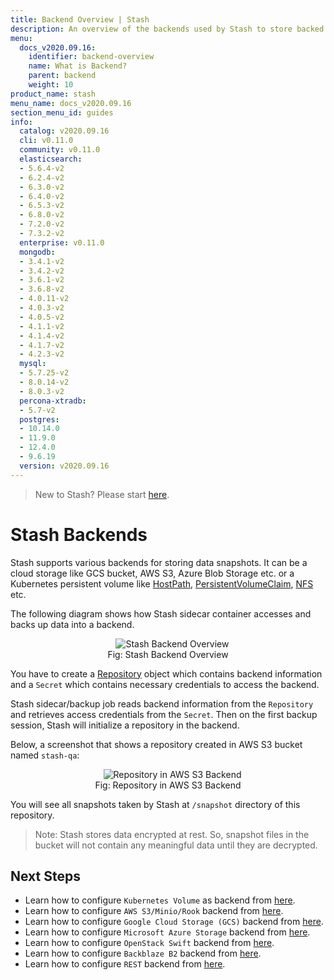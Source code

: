 ```yaml
---
title: Backend Overview | Stash
description: An overview of the backends used by Stash to store backed up data.
menu:
  docs_v2020.09.16:
    identifier: backend-overview
    name: What is Backend?
    parent: backend
    weight: 10
product_name: stash
menu_name: docs_v2020.09.16
section_menu_id: guides
info:
  catalog: v2020.09.16
  cli: v0.11.0
  community: v0.11.0
  elasticsearch:
  - 5.6.4-v2
  - 6.2.4-v2
  - 6.3.0-v2
  - 6.4.0-v2
  - 6.5.3-v2
  - 6.8.0-v2
  - 7.2.0-v2
  - 7.3.2-v2
  enterprise: v0.11.0
  mongodb:
  - 3.4.1-v2
  - 3.4.2-v2
  - 3.6.1-v2
  - 3.6.8-v2
  - 4.0.11-v2
  - 4.0.3-v2
  - 4.0.5-v2
  - 4.1.1-v2
  - 4.1.4-v2
  - 4.1.7-v2
  - 4.2.3-v2
  mysql:
  - 5.7.25-v2
  - 8.0.14-v2
  - 8.0.3-v2
  percona-xtradb:
  - 5.7-v2
  postgres:
  - 10.14.0
  - 11.9.0
  - 12.4.0
  - 9.6.19
  version: v2020.09.16
---
```


> New to Stash? Please start [here](/docs/v2020.09.16/concepts/README).

# Stash Backends

Stash supports various backends for storing data snapshots. It can be a cloud storage like GCS bucket, AWS S3, Azure Blob Storage etc. or a Kubernetes persistent volume like [HostPath](https://kubernetes.io/docs/concepts/storage/volumes/#hostpath), [PersistentVolumeClaim](https://kubernetes.io/docs/concepts/storage/volumes/#persistentvolumeclaim), [NFS](https://kubernetes.io/docs/concepts/storage/volumes/#nfs) etc.

The following diagram shows how Stash sidecar container accesses and backs up data into a backend.

<figure align="center">
  <img alt="Stash Backend Overview" src="/docs/v2020.09.16/images/guides/latest/backends/backend_overview.svg">
  <figcaption align="center">Fig: Stash Backend Overview</figcaption>
</figure>

You have to create a [Repository](/docs/v2020.09.16/concepts/crds/repository) object which contains backend information and a `Secret` which contains necessary credentials to access the backend.

Stash sidecar/backup job reads backend information from the `Repository` and retrieves access credentials from the `Secret`. Then on the first backup session, Stash will initialize a repository in the backend.

Below, a screenshot that shows a repository created in AWS S3 bucket named `stash-qa`:

<figure align="center">
  <img alt="Repository in AWS S3 Backend" src="/docs/v2020.09.16/images/guides/latest/backends/s3_repository.png">
  <figcaption align="center">Fig: Repository in AWS S3 Backend</figcaption>
</figure>

You will see all snapshots taken by Stash at `/snapshot` directory of this repository.

> Note: Stash stores data encrypted at rest. So, snapshot files in the bucket will not contain any meaningful data until they are decrypted.

## Next Steps

- Learn how to configure `Kubernetes Volume` as backend from [here](/docs/v2020.09.16/guides/latest/backends/local).
- Learn how to configure `AWS S3/Minio/Rook` backend from [here](/docs/v2020.09.16/guides/latest/backends/s3).
- Learn how to configure `Google Cloud Storage (GCS)` backend from [here](/docs/v2020.09.16/guides/latest/backends/gcs).
- Learn how to configure `Microsoft Azure Storage` backend from [here](/docs/v2020.09.16/guides/latest/backends/azure).
- Learn how to configure `OpenStack Swift` backend from [here](/docs/v2020.09.16/guides/latest/backends/swift).
- Learn how to configure `Backblaze B2` backend from [here](/docs/v2020.09.16/guides/latest/backends/b2).
- Learn how to configure `REST` backend from [here](/docs/v2020.09.16/guides/latest/backends/rest).
